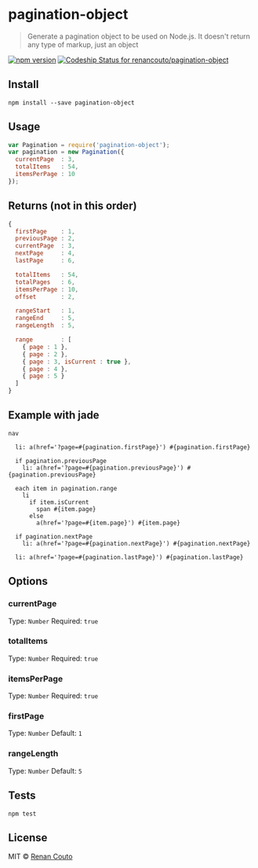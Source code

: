 # pagination-object
> Generate a pagination object to be used on Node.js. It doesn't return any type
of markup, just an object

[![npm version](https://badge.fury.io/js/pagination-object.svg)](http://badge.fury.io/js/pagination-object)
[![Codeship Status for renancouto/pagination-object](https://codeship.com/projects/927c9970-af96-0132-a853-0e5ba92aabbb/status?branch=master)](https://codeship.com/projects/69258)

## Install
```
npm install --save pagination-object
```

## Usage
```js
var Pagination = require('pagination-object');
var pagination = new Pagination({
  currentPage  : 3,
  totalItems   : 54,
  itemsPerPage : 10
});
```

## Returns (not in this order)
```js
{
  firstPage    : 1,
  previousPage : 2,
  currentPage  : 3,
  nextPage     : 4,
  lastPage     : 6,

  totalItems   : 54,
  totalPages   : 6,
  itemsPerPage : 10,
  offset       : 2,

  rangeStart   : 1,
  rangeEnd     : 5,
  rangeLength  : 5,

  range        : [
    { page : 1 },
    { page : 2 },
    { page : 3, isCurrent : true },
    { page : 4 },
    { page : 5 }
  ]
}
```

## Example with jade
```jade
nav

  li: a(href='?page=#{pagination.firstPage}') #{pagination.firstPage}

  if pagination.previousPage
    li: a(href='?page=#{pagination.previousPage}') #{pagination.previousPage}

  each item in pagination.range
    li
      if item.isCurrent
        span #{item.page}
      else
        a(href='?page=#{item.page}') #{item.page}

  if pagination.nextPage
    li: a(href='?page=#{pagination.nextPage}') #{pagination.nextPage}

  li: a(href='?page=#{pagination.lastPage}') #{pagination.lastPage}
```

## Options
### currentPage

Type: `Number`
Required: `true`

### totalItems

Type: `Number`
Required: `true`

### itemsPerPage

Type: `Number`
Required: `true`

### firstPage

Type: `Number`
Default: `1`

### rangeLength

Type: `Number`
Default: `5`

## Tests
```
npm test
```

## License

MIT © [Renan Couto](https://github.com/renancouto)
